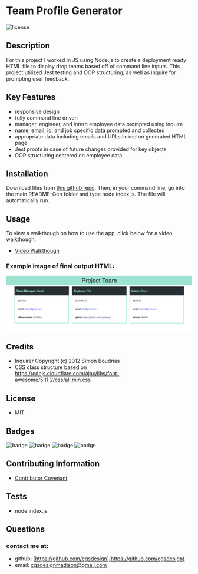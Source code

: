 
# Team Profile Generator
![license](https://img.shields.io/badge/MIT-License-brightgreen)

## Description 

For this project I worked in JS using Node.js to create a deployment ready HTML file to display drop teams based off of command line inputs. This project utilized Jest testing and  OOP structuring, as well as inquire for prompting user feedback.

## Key Features
* responsive design
* fully command line driven 
* manager, engineer, and intern employee data prompted using inquire
* name, email, id, and job specific data prompted and collected
* appropriate data including emails and URLs linked on generated HTML page
* Jest proofs in case of future changes provided for key objects
* OOP structuring centered on employee data

## Installation
Download files from [this github repo](https://github.com/cgsdesign/TeamProfileGenerator). Then, in your command line, go into the main README-Gen folder and type node index.js. The file will automatically run.

## Usage
To view a walkthough on how to use the app, click below for a video walkthough. 
* [Video Walkthough](https://drive.google.com/file/d/1JJZy2TAIAuv-Q4s3gQm_ytEfFu1IW5ZZ/view)
### Example image of final output HTML:
![Team Profile Generator Example](dist/ExampleOutput.png)

## Credits
* Inquirer Copyright (c) 2012 Simon Boudrias
* CSS class structure based on https://cdnjs.cloudflare.com/ajax/libs/font-awesome/5.11.2/css/all.min.css 

## License
* MIT

## <a name="badge">Badges</a>

![badge](https://img.shields.io/badge/JavaScript-PrimaryLanguage-orange)
![badge](https://img.shields.io/badge/Node.js-Interface-brightgreen)
![badge](https://img.shields.io/badge/Inquire-Prompts-brightgreen)
![badge](https://img.shields.io/badge/Inquire-Testing-brightgreen)

## <a name="contributing">Contributing Information</a>
* [Contributor Covenant](https://www.contributor-covenant.org/)

## <a name="test">Tests</a>
*  node index.js

## <a name="questions">Questions</a>
### contact me at: 
* github: [https://github.com/cgsdesign](https://github.com/cgsdesign)
* email: [cgsdesignmadison@gmail.com](cgsdesignmadison@gmail.com)
